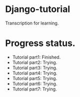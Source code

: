 # Django-tutorial
Transcription for learning.

# Progress status.
+ Tutorial part1: Finished.
+ Tutorial part2: Trying.
+ Tutorial part3: Trying.
+ Tutorial part4: Trying.
+ Tutorial part5: Trying.
+ Tutorial part6: Trying.
+ Tutorial part7: Trying.
